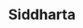 ---
title: "Siddharta"
description: "Nice serendipity. Awalnya buku ini saya comot, karena mengira akan membaca cerita tentang perjalanan Buddha, tapi saya kecele abis. Alih-alih Buddha, buku ini bercerita tentang orang lain yang bernama Siddharta – lahir beberapa tahun setelah Buddha, dari masa remaja hingga dia mati. Di ujung buku, Siddharta akhirnya mokhsa sebagai tukang perahu, setelah mengalami pahit dan salah, dan jaya, sebagai manusia biasa – bukan brahmana yang adalah awal takdir Siddharta. Dialog jadi kekuatan buku ini, dan saya senang telah salah membeli."
cover: "images/reading/siddharta.jpeg"
publishDate: 2022-05-15
authors: "Hermann Hesse"
categories: ["personal development"]
status: 🟡
---